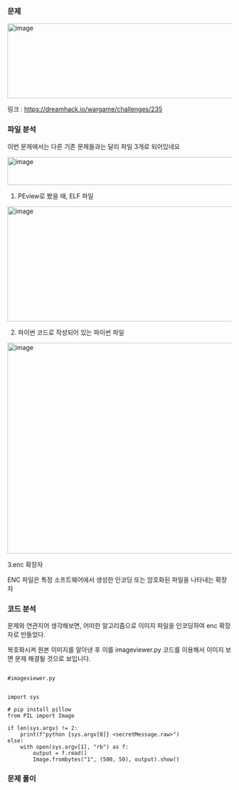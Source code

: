 ### 문제

<img width="789" height="168" alt="image" src="https://github.com/user-attachments/assets/07dd625b-45cc-4e17-acae-d076a46cd4e7" />


링크 : https://dreamhack.io/wargame/challenges/235

### 파일 분석

이번 문제에서는 다른 기존 문제들과는 달리 파일 3개로 되어있네요

<img width="648" height="63" alt="image" src="https://github.com/user-attachments/assets/e89d43ec-cd46-4d74-ab95-4324e73cacc2" />


1. PEview로 봤을 때, ELF 파일

<img width="1442" height="258" alt="image" src="https://github.com/user-attachments/assets/3bf037ee-e915-4f6d-8669-6724083edd9f" />

2. 파이썬 코드로 작성되어 있는 파이썬 파일

<img width="982" height="473" alt="image" src="https://github.com/user-attachments/assets/637e008b-ea09-457b-92a1-bd0a7144ce8f" />


3.enc 확장자

ENC 파일은 특정 소프트웨어에서 생성한 인코딩 또는 암호화된 파일을 나타내는 확장자



### 코드 분석

문제와 연관지어 생각해보면, 어떠한 알고리즘으로 이미지 파일을 인코딩하여 enc 확장자로 만들었다.

복호화시켜 원본 이미지를 알아낸 후 이를 imageviewer.py 코드를 이용해서 이미지 보면 문제 해결될 것으로 보입니다.

```code

#imageviewer.py


import sys

# pip install pillow
from PIL import Image

if len(sys.argv) != 2:
    print(f"python {sys.argv[0]} <secretMessage.raw>")
else:
    with open(sys.argv[1], "rb") as f:
        output = f.read()
        Image.frombytes("1", (500, 50), output).show()

```



### 문제 풀이





